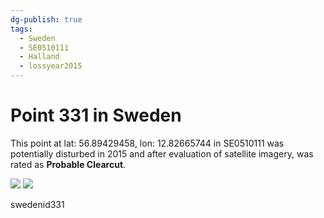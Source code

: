 ```yaml
---
dg-publish: true
tags:
  - Sweden
  - SE0510111
  - Halland
  - lossyear2015
---
```


# Point 331 in Sweden

This point at lat: 56.89429458, lon: 12.82665744 in SE0510111 was potentially disturbed in 2015 and after evaluation of satellite imagery, was rated as **Probable Clearcut**.

<div class='juxtapose' data-showcredits='false'>
<img src='https://baserow-backend-production20240528124524339000000001.s3.amazonaws.com/user_files/57Z8c5OT1RzERPNmXSvVinX8CXClSk0P_5a0981f34a89a11511527eba7ba079adbe24ea8193e80d17d3d7f415a0e3e214.png' data-label='April 2014' />
<img src='https://baserow-backend-production20240528124524339000000001.s3.amazonaws.com/user_files/lOrxCRo2Qzhvde9iX1b4Dqu3ZdBhlv5g_b6d18a2551e3c31924b2a5bd4f5e28abacd37b4a3088653a74d87c22bdd64505.png' data-label='August 2015' />
</div>

swedenid331